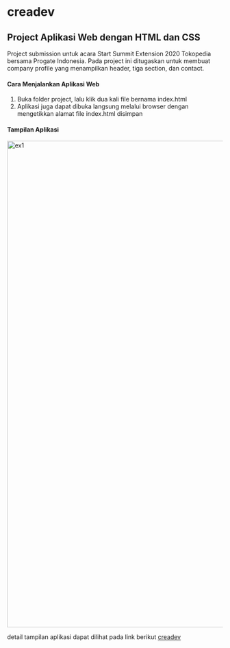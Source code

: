 creadev
== 
Project Aplikasi Web dengan HTML dan CSS
--
Project submission untuk acara Start Summit Extension 2020 Tokopedia bersama Progate Indonesia. Pada project ini ditugaskan untuk membuat company profile yang menampilkan header, tiga section, dan contact.


#### Cara Menjalankan Aplikasi Web
1. Buka folder project, lalu klik dua kali file bernama index.html
2. Aplikasi juga dapat dibuka langsung melalui browser dengan mengetikkan alamat file index.html disimpan

#### Tampilan Aplikasi
<img width="1135" alt="ex1" src="https://user-images.githubusercontent.com/68541473/133078516-0f21f21a-0d63-4cd4-a015-b47c96824599.png">

detail tampilan aplikasi dapat dilihat pada link berikut [creadev](https://www.behance.net/gallery/111497755/Creadev-Project)
